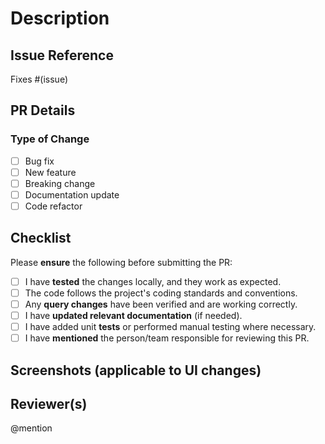 # Description

<!-- Please include a summary of the changes and the related issue. Include any relevant context here. -->

## Issue Reference

<!-- Link to the related issue in the repository. -->
Fixes #(issue)

## PR Details

### Type of Change

- [ ] Bug fix
- [ ] New feature
- [ ] Breaking change
- [ ] Documentation update
- [ ] Code refactor

## Checklist

Please **ensure** the following before submitting the PR:

- [ ] I have **tested** the changes locally, and they work as expected.
- [ ] The code follows the project's coding standards and conventions.
- [ ] Any **query changes** have been verified and are working correctly.
- [ ] I have **updated relevant documentation** (if needed).
- [ ] I have added unit **tests** or performed manual testing where necessary.
- [ ] I have **mentioned** the person/team responsible for reviewing this PR. 

## Screenshots (applicable to UI changes)

<!-- Attach screenshots if relevant. -->

## Reviewer(s)

<!-- Mention the relevant people or teams who should review this PR. -->
@mention
